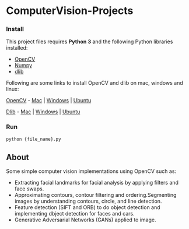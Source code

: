 # ComputerVision-Projects 

### Install

This project files requires **Python 3** and the following Python libraries installed:

- [OpenCV](https://opencv.org/)
- [Numpy](http://numpy.org/)
- [dlib](https://github.com/davisking/dlib)

Following are some links to install OpenCV and dlib on mac, windows and linux:


[OpenCV](https://github.com/opencv/opencv) - [Mac](https://www.learnopencv.com/install-opencv3-on-macos/) | [Windows](https://www.learnopencv.com/install-opencv3-on-windows/) | [Ubuntu](https://www.learnopencv.com/install-opencv3-on-ubuntu/)


[Dlib](https://github.com/davisking/dlib) -   [Mac](https://www.learnopencv.com/install-dlib-on-macos/) | [Windows](https://www.learnopencv.com/install-dlib-on-windows/) | [Ubuntu](https://www.pyimagesearch.com/2017/03/27/how-to-install-dlib/)


### Run

```bash
python {file_name}.py
```  

## About

Some simple computer vision implementations using OpenCV such as:

- Extracting facial landmarks for facial analysis by applying filters and face swaps.
- Approximating contours, contour filtering and ordering.Segmenting images by understanding contours, circle, and line detection.
- Feature detection (SIFT and ORB) to do object detection and implementing dbject detection for faces and cars.
- Generative Adversarial Networks (GANs) applied to image.
